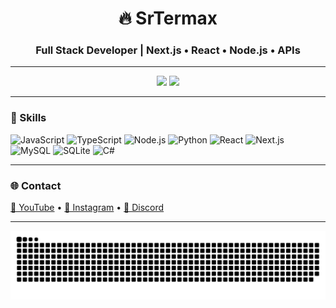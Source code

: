 <h1 align="center">🔥 SrTermax</h1>
<h3 align="center">Full Stack Developer | Next.js • React • Node.js • APIs</h3>

---

<div align="center">
  <img src="https://github-readme-stats.vercel.app/api?username=SrTermax&show_icons=true&theme=codeSTACKr&hide_border=true&count_private=true" height="150" />
  <img src="https://github-readme-stats.vercel.app/api/top-langs?username=SrTermax&layout=compact&theme=codeSTACKr&hide_border=true&langs_count=8" height="150" />
</div>

---

### 🧠 Skills
<div align="left">
  <img src="https://cdn.jsdelivr.net/gh/devicons/devicon/icons/javascript/javascript-original.svg" height="30" alt="JavaScript" />
  <img src="https://cdn.jsdelivr.net/gh/devicons/devicon/icons/typescript/typescript-original.svg" height="30" alt="TypeScript" />
  <img src="https://cdn.jsdelivr.net/gh/devicons/devicon/icons/nodejs/nodejs-original.svg" height="30" alt="Node.js" />
  <img src="https://cdn.jsdelivr.net/gh/devicons/devicon/icons/python/python-original.svg" height="30" alt="Python" />
  <img src="https://cdn.jsdelivr.net/gh/devicons/devicon/icons/react/react-original.svg" height="30" alt="React" />
  <img src="https://cdn.jsdelivr.net/gh/devicons/devicon/icons/nextjs/nextjs-original.svg" height="30" alt="Next.js" />
  <img src="https://cdn.jsdelivr.net/gh/devicons/devicon/icons/mysql/mysql-original.svg" height="30" alt="MySQL" />
  <img src="https://cdn.jsdelivr.net/gh/devicons/devicon/icons/sqlite/sqlite-original.svg" height="30" alt="SQLite" />
  <img src="https://cdn.jsdelivr.net/gh/devicons/devicon/icons/csharp/csharp-original.svg" height="30" alt="C#" />
</div>

---

### 🌐 Contact
<div align="left">
  <a href="https://www.youtube.com/@SrTermax" target="_blank">🎥 YouTube</a> • 
  <a href="https://instagram.com/srtermax/" target="_blank">📸 Instagram</a> • 
  <a href="https://discord.gg/rNAXhxN3hN" target="_blank">💬 Discord</a>
</div>

---

<div align="center">
 <img src="https://raw.githubusercontent.com/TTVTheAgregado/TTVTheAgregado/output/snake.svg" alt="Snake animation"/>
</div>

